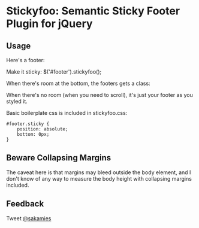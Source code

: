 Stickyfoo: Semantic Sticky Footer Plugin for jQuery
===

Usage
---
Here's a footer:
    <footer id="footer"></footer>

Make it sticky:
    $('#footer').stickyfoo();

When there's room at the bottom, the footers gets a class:
    <footer class="sticky" id="site-footer"></footer>

When there's no room (when you need to scroll), it's just your footer as you styled it.

Basic boilerplate css is included in stickyfoo.css:

    #footer.sticky {
        position: absolute;
        bottom: 0px;
    }

Beware Collapsing Margins
---
The caveat here is that margins may bleed outside the body element, and I don't know of any way to measure the body height with collapsing margins included.

Feedback
---
Tweet <a href="http://twitter.com/sakamies">@sakamies</a>
